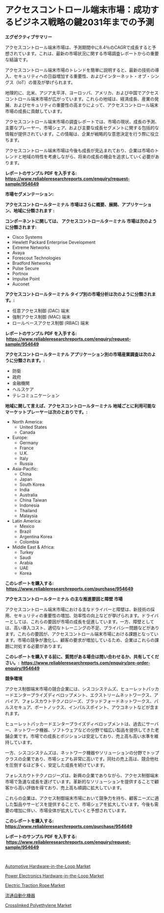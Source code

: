 <p><h1>アクセスコントロール端末市場：成功するビジネス戦略の鍵2031年までの予測</h1></p><p><strong>エグゼクティブサマリー</strong></p>
<p><p>アクセスコントロール端末市場は、予測期間中に8.4％のCAGRで成長すると予想されています。これは、最新の市場状況に関する市場調査レポートからの重要な結論です。</p><p>アクセスコントロール端末市場のトレンドを簡単に説明すると、最新の技術の導入、セキュリティへの日益増加する重要性、およびインターネット・オブ・シングス（IoT）の普及が挙げられます。</p><p>地理的に、北米、アジア太平洋、ヨーロッパ、アメリカ、および中国でアクセスコントロール端末市場が広がっています。これらの地域は、経済成長、産業の発展、およびセキュリティの重要性の高まりによって、アクセスコントロール端末市場の成長に貢献しています。</p><p>アクセスコントロール端末市場の調査レポートでは、市場の現状、成長の予測、主要なプレーヤー、市場シェア、および主要な成長セグメントに関する包括的な情報が提供されています。この情報は、企業が戦略的な意思決定を行う際に役立ちます。</p><p>アクセスコントロール端末市場は今後も成長が見込まれており、企業は市場のトレンドと地域の特性を考慮しながら、将来の成長の機会を追求していく必要があります。</p></p>
<p><strong>レポートのサンプル PDF を入手する: <a href="https://www.reliableresearchreports.com/enquiry/request-sample/954649">https://www.reliableresearchreports.com/enquiry/request-sample/954649</a></strong></p>
<p><strong>市場セグメンテーション:</strong></p>
<p><strong> アクセスコントロールターミナル 市場はさらに概要、展開、アプリケーション、地域に分類されます :</strong></p>
<p><strong>コンポーネントに関しては、 アクセスコントロールターミナル 市場は次のように分類されます: &nbsp;</strong></p>
<p><ul><li>Cisco Systems</li><li>Hewlett Packard Enterprise Development</li><li>Extreme Networks</li><li>Avaya</li><li>Forescout Technologies</li><li>Bradford Networks</li><li>Pulse Secure</li><li>Portnox</li><li>Impulse Point</li><li>Auconet</li></ul></p>
<p><strong> アクセスコントロールターミナル タイプ別の市場分析は次のように分類されます。:</strong></p>
<p><ul><li>任意アクセス制御 (DAC) 端末</li><li>強制アクセス制御 (MAC) 端末</li><li>ロールベースアクセス制御 (RBAC) 端末</li></ul></p>
<p><strong>レポートのサンプル PDF を入手する: &nbsp;<a href="https://www.reliableresearchreports.com/enquiry/request-sample/954649">https://www.reliableresearchreports.com/enquiry/request-sample/954649</a></strong></p>
<p><strong> アクセスコントロールターミナル アプリケーション別の市場産業調査は次のように分類されます。:</strong></p>
<p><ul><li>防衛</li><li>政府</li><li>金融機関</li><li>ヘルスケア</li><li>テレコミュニケーション</li></ul></p>
<p><strong>地域に関して言えば、アクセスコントロールターミナル 地域ごとに利用可能なマーケットプレーヤーは次のとおりです。:</strong></p>
<p><ul>
    <li>
        North America:
        <ul>
            <li>United States</li>
            <li>Canada</li>
        </ul>
    </li>
    <li>
        Europe:
        <ul>
            <li>Germany</li>
            <li>France</li>
            <li>U.K.</li>
            <li>Italy</li>
            <li>Russia</li>
        </ul>
    </li>
    <li>
        Asia-Pacific:
        <ul>
            <li>China</li>
            <li>Japan</li>
            <li>South Korea</li>
            <li>India</li>
            <li>Australia</li>
            <li>China Taiwan</li>
            <li>Indonesia</li>
            <li>Thailand</li>
            <li>Malaysia</li>
        </ul>
    </li>
    <li>
        Latin America:
        <ul>
            <li>Mexico</li>
            <li>Brazil</li>
            <li>Argentina Korea</li>
            <li>Colombia</li>
        </ul>
    </li>
    <li>
        Middle East & Africa:
        <ul>
            <li>Turkey</li>
            <li>Saudi</li>
            <li>Arabia</li>
            <li>UAE</li>
            <li>Korea</li>
        </ul>
    </li>
    </ul></p>
<p><strong>このレポートを購入する: &nbsp;<a href="https://www.reliableresearchreports.com/purchase/954649">https://www.reliableresearchreports.com/purchase/954649</a></strong></p>
<p><strong>アクセスコントロールターミナル の主な推進要因と障壁 市場</strong></p>
<p><p>アクセスコントロール端末市場における主なドライバーと障壁は、新技術の採用、セキュリティの重要性の増加、効率性の向上などが挙げられます。ドライバーとしては、これらの要因が市場の成長を促進しています。一方、障壁としては、高い導入コスト、適切なトレーニングの不足、プライバシー問題などがあります。これらの要因が、アクセスコントロール端末市場における課題となっています。市場の競争が激化し、顧客の要求が増加しているため、企業はこれらの課題に対処する必要があります。</p></p>
<p><strong>このレポートを購入する前に、質問がある場合は問い合わせるか、共有してください。:&nbsp; <a href="https://www.reliableresearchreports.com/enquiry/pre-order-enquiry/954649">https://www.reliableresearchreports.com/enquiry/pre-order-enquiry/954649</a></strong></p>
<p><strong>競争環境</strong></p>
<p><p>アクセス制御端末市場の競合企業には、シスコシステムズ、ヒューレットパッカードエンタープライズディベロップメント、エクストリームネットワークス、アバイア、フォレスカウトテクノロジーズ、ブラッドフォードネットワークス、パルスセキュア、ポートノックス、インパルスポイント、アウコネットなどが含まれます。</p><p>ヒューレットパッカードエンタープライズディベロップメントは、過去にサーバー、ネットワーク機器、ソフトウェアなどの分野で幅広い製品を提供してきた老舗企業です。市場での成長とポジションは安定しており、売上高も高い水準を維持しています。</p><p>一方、シスコシステムズは、ネットワーク機器やソリューションの分野でトップクラスの企業であり、市場シェアも非常に高いです。同社の売上高は、競合他社を圧倒するほど多く、安定した成長を続けています。</p><p>フォレスカウトテクノロジーズは、新興の企業でありながら、アクセス制御端末市場で急速な成長を遂げています。革新的なソリューションを提供することで顧客から高い評価を得ており、売上高も順調に拡大しています。</p><p>これらの企業は、アクセス制御端末市場において競争力を持ち、顧客ニーズに適した製品やサービスを提供することで、市場シェアを拡大しています。今後も需要の増加に伴い、市場全体が拡大していくと予想されています。</p></p>
<p><strong>このレポートを購入する: &nbsp; <a href="https://www.reliableresearchreports.com/purchase/954649">https://www.reliableresearchreports.com/purchase/954649</a></strong></p>
<p><strong>レポートのサンプル PDF を入手する: &nbsp;<a href="https://www.reliableresearchreports.com/enquiry/request-sample/954649">https://www.reliableresearchreports.com/enquiry/request-sample/954649</a></strong><strong></strong></p>
<p>&nbsp;</p>
<p><p><a href="https://issuu.com/reportprime-2/docs/automotive-hardware-in-the-loop-market-size-2030.p">Automotive Hardware-in-the-Loop Market</a></p><p><a href="https://issuu.com/reportprime-2/docs/power-electronics-hardware-in-the-loop-market-size">Power Electronics Hardware-in-the-Loop Market</a></p><p><a href="https://florentine-yuzu-f42.notion.site/Electric-Traction-Rope-Market-Research-Report-Provides-Critical-Insights-that-can-help-Shape-Busines-0e5286f1a1134e888dafd069230baba7">Electric Traction Rope Market</a></p><p><a href="https://github.com/zjkmgcs938405/Market-Research-Report-List-1/blob/main/5494805185246.md">流通自動化機器</a></p><p><a href="https://view.publitas.com/reportprime-1/crosslinked-polyethylene-market-provides-detailed-segmentation-of-this-market-based-on-type-application-and-region-and-forecast-for-the-period-from-2024-2031/">Crosslinked Polyethylene Market</a></p></p>
